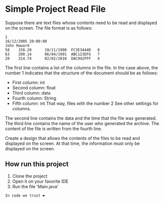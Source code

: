 # Simple Project Read File

Suppose there are text files whose contents need to be read and displayed on the screen. The file format is as follows:

```
1
16/12/2005 20:00:00
John Howard
58    158.20      10/11/1980  FC3E3444D   8
63    200.14      06/04/1991  ABC123EFG   7
20    314.74      02/02/2010  DAC942FFF   4
```

The first line contains a list of the columns in the file.
In the case above, the number 1 indicates that the structure of the document should be as follows:
- First column: int
- Second column: float
- Third column: data
- Fourth column: String
- Fifth column: int
That way, files with the number 2 See other settings for columns.

The second line contains the data and the time that the file was generated.
The third line contains the name of the user who generated the
archive.
The content of the file is written from the fourth line.

Create a design that allows the contents of the files to be read and displayed on the screen. At that time, the information must
only be displayed on the screen.

## How run this project

1. Clone the project
2. Open it on your favorite IDE
3. Run the file 'Main.java'

```In code we trust ❤ ```

